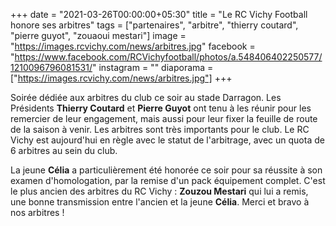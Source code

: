 +++
date = "2021-03-26T00:00:00+05:30"
title = "Le RC Vichy Football honore ses arbitres"
tags = ["partenaires", "arbitre", "thierry coutard", "pierre guyot", "zouaoui mestari"]
image = "https://images.rcvichy.com/news/arbitres.jpg"
facebook = "https://www.facebook.com/RCVichyfootball/photos/a.548406402250577/1210096796081531/"
instagram = ""
diaporama = ["https://images.rcvichy.com/news/arbitres.jpg"]
+++

Soirée dédiée aux arbitres du club ce soir au stade Darragon. Les Présidents **Thierry Coutard** et **Pierre Guyot** ont tenu à les réunir pour les remercier de leur engagement, mais aussi pour leur fixer la feuille de route de la saison à venir. Les arbitres sont très importants pour le club. Le RC Vichy est aujourd'hui en règle avec le statut de l'arbitrage, avec un quota de 6 arbitres au sein du club.  

La jeune **Célia** a particulièrement été honorée ce soir pour sa réussite à son examen d'homologation, par la remise d'un pack équipement complet. C'est le plus ancien des arbitres du RC Vichy : **Zouzou Mestari** qui lui a remis, une bonne transmission entre l'ancien et la jeune **Célia**. Merci et bravo à nos arbitres !
